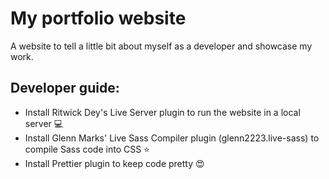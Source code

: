 # My portfolio website

A website to tell a little bit about myself as a developer and showcase my work.

## Developer guide:

- Install Ritwick Dey's Live Server plugin to run the website in a local server 💻
- Install Glenn Marks' Live Sass Compiler plugin (glenn2223.live-sass) to compile Sass code into CSS ⭐️
- Install Prettier plugin to keep code pretty 😍
